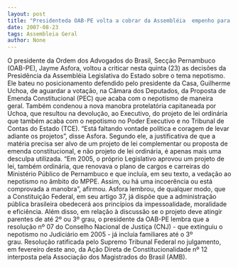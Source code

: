 ```yaml
---
layout: post
title: "Presidenteda OAB-PE volta a cobrar da Assembléia  empenho para aprovar o fim do nepotismo"
date: 2007-08-23
tags: Assembleia Geral
author: None
---
```

O presidente da Ordem dos Advogados do Brasil, Sec&ccedil;&atilde;o Pernambuco (OAB-PE), Jayme Asfora, voltou a criticar&nbsp;nesta quinta (23)&nbsp;as decis&otilde;es da Presid&ecirc;ncia da Assembl&eacute;ia Legislativa do Estado sobre o tema nepotismo.
Ele bateu&nbsp;no posicionamento defendido pelo presidente da Casa, Guilherme Uchoa,&nbsp;de aguardar a vota&ccedil;&atilde;o, na C&acirc;mara dos Deputados, da Proposta de Emenda Constitucional (PEC) que acaba com o nepotismo de maneira geral.
Tamb&eacute;m condenou a&nbsp;nova manobra protelat&oacute;ria capitaneada por Uchoa, que resultou na devolu&ccedil;&atilde;o, ao Executivo, do projeto de lei ordin&aacute;ria que tamb&eacute;m acaba com o nepotismo no Poder Executivo e no Tribunal de Contas do Estado (TCE).&nbsp;&ldquo;Est&aacute; faltando vontade pol&iacute;tica e coragem de levar adiante os projetos&rdquo;, disse Asfora.
Segundo ele, a justificativa de que a mat&eacute;ria precisa ser alvo de um projeto de lei complementar ou proposta de emenda constitucional, e n&atilde;o projeto de lei ordin&aacute;ria, &eacute; apenas mais uma desculpa utilizada. 
&ldquo;Em 2005, o pr&oacute;prio Legislativo aprovou um projeto de lei, tamb&eacute;m ordin&aacute;ria, que renovava o plano de cargos e carreiras do Minist&eacute;rio P&uacute;blico de Pernambuco e que inclu&iacute;a, em seu texto, a veda&ccedil;&atilde;o ao nepotismo no &acirc;mbito do MPPE. Assim, ou h&aacute; uma incoer&ecirc;ncia ou est&aacute; comprovada a manobra&rdquo;, afirmou. 
Asfora lembrou, de qualquer modo, que a&nbsp;Constitui&ccedil;&atilde;o Federal, em seu artigo 37, j&aacute; disp&otilde;e que a administra&ccedil;&atilde;o p&uacute;blica brasileira obedecer&aacute; aos princ&iacute;pios da impessoalidade, moralidade e efici&ecirc;ncia. 
Al&eacute;m disso, em rela&ccedil;&atilde;o &agrave; discuss&atilde;o se o projeto deve atingir parentes de at&eacute; 2&ordm; ou 3&ordm; grau, o presidente da OAB-PE lembra que a resolu&ccedil;&atilde;o n&ordm; 07 do Conselho Nacional de Justi&ccedil;a (CNJ) - que extinguiu o nepotismo no Judici&aacute;rio em 2005 - j&aacute; inclu&iacute;a familiares at&eacute; o 3&ordm; grau.&nbsp;Resolu&ccedil;&atilde;o ratificada pelo Supremo Tribunal Federal no julgamento, em fevereiro deste ano, da A&ccedil;&atilde;o Direta de Constitucionalidade n&ordm; 12 interposta pela Associa&ccedil;&atilde;o dos Magistrados do Brasil (AMB).  